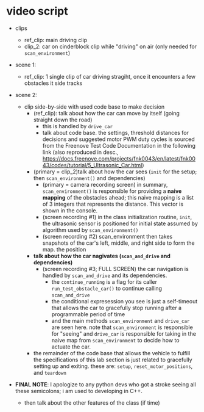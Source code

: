 # video script
- clips
	- ref_clip: main driving clip
	- clip_2: car on cinderblock clip while "driving" on air (only needed for `scan_environment`)

- scene 1:
	- ref_clip: 1 single clip of car driving stragiht, once it encounters a few obstacles it side tracks
- scene 2:
	- clip side-by-side with used code base to make decision
		- (ref_clip): talk about how the car can move by itself (going straight down the road)
			- this is handled by `drive_car`
			- talk about code base. the settings, threshold distances for decisions and suggested motor PWM duty cycles is sourced from the Freenove Test Code Documentation in the following link (also reproduced in desc., https://docs.freenove.com/projects/fnk0043/en/latest/fnk0043/codes/tutorial/5_Ultrasonic_Car.html)
		- (primary = clip_2)talk about how the car sees (`init` for the setup; then `scan_environment()` and dependencies)
			- (primary = camera recording screen) in summary, `scan_environment()` is responsible for providing a **naive mapping** of the obstacles ahead; this naive mapping is a list of 3 integers that represents the distance. This vector is shown in the console.
			- (screen recording #1) in the class initialization routine, `init`, the ultrasonic sensor is positioned for initial state assumed by algorithm used by `scan_environment()`
			- (screen recording #2) scan_environment then takes snapshots of the car's left, middle, and right side to form the map. the position 
		- **talk about how the car nagivates (`scan_and_drive` and dependencies)**
			- (screen recording #3; FULL SCREEN) the car navigation is handled by `scan_and_drive` and its dependencies.
				- the `continue_running` is a flag for its caller `run_test_obstacle_car()` to continue calling `scan_and_drive`
				- the conditional expresession you see is just a self-timeout that allows the car to gracefully stop running after a programmable period of time 
				- and the main methods `scan_environment` and `drive_car` are seen here. note that `scan_environment` is responsible for "seeing" and `drive_car` is responsible for taking in the naive map from `scan_environment` to decide how to actuate the car.
		- the remainder of the code base that allows the vehicle to fulfill the specifications of this lab section is just related to gracefully setting up and exiting. these are: `setup`, `reset_motor_positions`, and `teardown`
- **FINAL NOTE**: I apologize to any python devs who got a stroke seeing all these semicolons; i am used to developing in C++.
	- then talk about the other features of the class (if time)